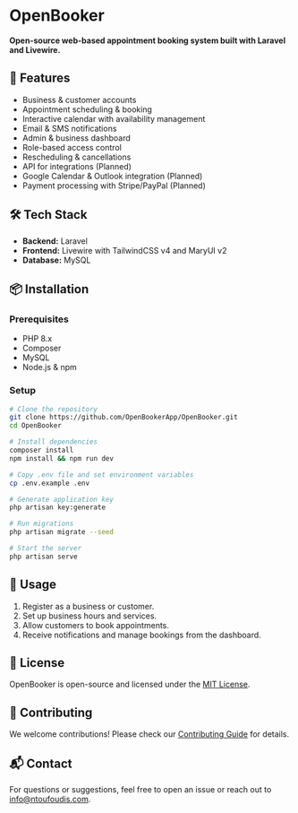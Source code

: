 # OpenBooker
 
**Open-source web-based appointment booking system built with Laravel and Livewire.**

## 🚀 Features
- Business & customer accounts
- Appointment scheduling & booking
- Interactive calendar with availability management
- Email & SMS notifications
- Admin & business dashboard
- Role-based access control
- Rescheduling & cancellations
- API for integrations (Planned)
- Google Calendar & Outlook integration (Planned)
- Payment processing with Stripe/PayPal (Planned)

## 🛠️ Tech Stack
- **Backend:** Laravel
- **Frontend:** Livewire with TailwindCSS v4 and MaryUI v2
- **Database:** MySQL

## 📦 Installation
### Prerequisites
- PHP 8.x
- Composer
- MySQL
- Node.js & npm

### Setup
```sh
# Clone the repository
git clone https://github.com/OpenBookerApp/OpenBooker.git
cd OpenBooker

# Install dependencies
composer install
npm install && npm run dev

# Copy .env file and set environment variables
cp .env.example .env

# Generate application key
php artisan key:generate

# Run migrations
php artisan migrate --seed

# Start the server
php artisan serve
```

## 📖 Usage
1. Register as a business or customer.
2. Set up business hours and services.
3. Allow customers to book appointments.
4. Receive notifications and manage bookings from the dashboard.

## 📜 License
OpenBooker is open-source and licensed under the [MIT License](LICENSE).

## 🌟 Contributing
We welcome contributions! Please check our [Contributing Guide](CONTRIBUTING.md) for details.

## 📬 Contact
For questions or suggestions, feel free to open an issue or reach out to [info@ntoufoudis.com](mailto:info@ntoufoudis.com).
